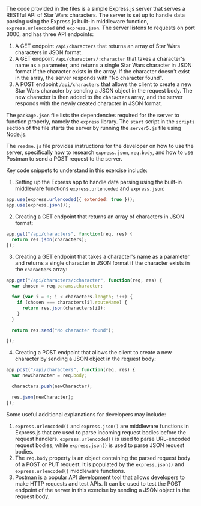 The code provided in the files is a simple Express.js server that serves a RESTful API of Star Wars characters. The server is set up to handle data parsing using the Express.js built-in middleware function, `express.urlencoded` and `express.json`. The server listens to requests on port 3000, and has three API endpoints:

1.  A GET endpoint `/api/characters` that returns an array of Star Wars characters in JSON format.
2.  A GET endpoint `/api/characters/:character` that takes a character's name as a parameter, and returns a single Star Wars character in JSON format if the character exists in the array. If the character doesn't exist in the array, the server responds with "No character found".
3.  A POST endpoint `/api/characters` that allows the client to create a new Star Wars character by sending a JSON object in the request body. The new character is then added to the `characters` array, and the server responds with the newly created character in JSON format.

The `package.json` file lists the dependencies required for the server to function properly, namely the `express` library. The `start` script in the `scripts` section of the file starts the server by running the `server5.js` file using Node.js.

The `readme.js` file provides instructions for the developer on how to use the server, specifically how to research `express.json`, `req.body`, and how to use Postman to send a POST request to the server.

Key code snippets to understand in this exercise include:

1.  Setting up the Express app to handle data parsing using the built-in middleware functions `express.urlencoded` and `express.json`:

```javascript
app.use(express.urlencoded({ extended: true }));
app.use(express.json());

```

2.  Creating a GET endpoint that returns an array of characters in JSON format:

```javascript
app.get("/api/characters", function(req, res) {
  return res.json(characters);
});

```

3.  Creating a GET endpoint that takes a character's name as a parameter and returns a single character in JSON format if the character exists in the `characters` array:

```javascript
app.get("/api/characters/:character", function(req, res) {
  var chosen = req.params.character;

  for (var i = 0; i < characters.length; i++) {
    if (chosen === characters[i].routeName) {
      return res.json(characters[i]);
    }
  }

  return res.send("No character found");

});

```

4.  Creating a POST endpoint that allows the client to create a new character by sending a JSON object in the request body:

```javascript
app.post("/api/characters", function(req, res) {
  var newCharacter = req.body;

  characters.push(newCharacter);

  res.json(newCharacter);
});

```

Some useful additional explanations for developers may include:

1.  `express.urlencoded()` and `express.json()` are middleware functions in Express.js that are used to parse incoming request bodies before the request handlers. `express.urlencoded()` is used to parse URL-encoded request bodies, while `express.json()` is used to parse JSON request bodies.
2.  The `req.body` property is an object containing the parsed request body of a POST or PUT request. It is populated by the `express.json()` and `express.urlencoded()` middleware functions.
3.  Postman is a popular API development tool that allows developers to make HTTP requests and test APIs. It can be used to test the POST endpoint of the server in this exercise by sending a JSON object in the request body.
